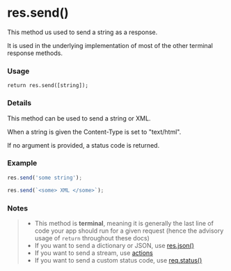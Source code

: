 # res.send()

This method us used to send a string as a response.

It is used in the underlying implementation of most of the other terminal response methods.

### Usage
```usage
return res.send([string]);
```

### Details

This method can be used to send a string or XML.

When a string is given the Content-Type is set to "text/html".

If no argument is provided, a status code is returned.

### Example
```javascript
res.send('some string');

res.send(`<some> XML </some>`);
```


### Notes
> + This method is **terminal**, meaning it is generally the last line of code your app should run for a given request (hence the advisory usage of `return` throughout these docs)
> + If you want to send a dictionary or JSON, use [res.json()](https://sailsjs.com/documentation/reference/response-res/res-json)
> + If you want to send a stream, use [actions](https://sailsjs.com/documentation/concepts/actions-and-controllers)
> + If you want to send a custom status code, use [req.status()](https://sailsjs.com/documentation/reference/response-res/res-status)



<docmeta name="displayName" value="res.send()">

<docmeta name="pageType" value="method">

